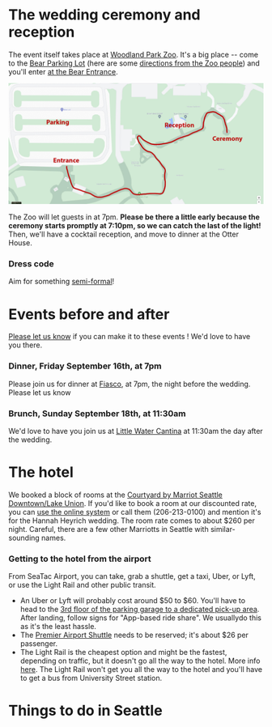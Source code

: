 # The wedding ceremony and reception

The event itself takes place at [Woodland Park Zoo](https://www.zoo.org/). It's a big place -- come to the [Bear Parking Lot](https://goo.gl/maps/kZCgSavnzkApNWCt9) (here are some [directions from the Zoo people](directions_to_parking.pdf)) and you'll enter [at the Bear Entrance](https://maps.app.goo.gl/8Tae6WihHTc5fsAB8).

<a href="zoo_guest_map.jpg"><img src="zoo_guest_map.jpg" width="600px"></a>

The Zoo will let guests in at 7pm. **Please be there a little early because the ceremony starts promptly at 7:10pm, so we can catch the last of the light!** Then, we'll have a cocktail reception, and move to dinner at the Otter House.

### Dress code

Aim for something [semi-formal](dress_code.png)!


# Events before and after

[Please let us know](https://forms.gle/Bfav9MPNKW43p8mJ8) if you can make it to these events ! We'd love to have you there.

### Dinner, Friday September 16th, at 7pm

Please join us for dinner at [Fiasco](https://maps.app.goo.gl/K4VzUQYjb3uMHy8z8), at 7pm, the night before the wedding. Please let us know

### Brunch, Sunday September 18th, at 11:30am

We'd love to have you join us at [Little Water Cantina](https://maps.app.goo.gl/yQrPfururYWCMgwh7) at 11:30am the day after the wedding.


# The hotel

We booked a block of rooms at the [Courtyard by Marriot Seattle Downtown/Lake Union](https://www.marriott.com/en-us/hotels/seacd-courtyard-seattle-downtown-lake-union/overview/). If you'd like to book a room at our discounted rate, you can [use the online system](link_not_here_yet) or call them (206-213-0100) and mention it's for the Hannah Heyrich wedding. The room rate comes to about $260 per night. Careful, there are a few other Marriotts in Seattle with similar-sounding names.

### Getting to the hotel from the airport

From SeaTac Airport, you can take, grab a shuttle, get a taxi, Uber, or Lyft, or use the Light Rail and other public transit.

- An Uber or Lyft will probably cost around $50 to $60. You'll have to head to the [3rd floor of the parking garage to a dedicated pick-up area](https://www.portseattle.org/sea-tac/ground-transportation/app-based-rideshare). After landing, follow signs for "App-based ride share". We usuallydo this as it's the least hassle.
- The [Premier Airport Shuttle](https://premierairportshuttle.com/reservations/?USERIDENTRY=CMLU20&LOGON=GO) needs to be reserved; it's about $26 per passenger.
- The Light Rail is the cheapest option and might be the fastest, depending on traffic, but it doesn't go all the way to the hotel. More info [here](https://www.portseattle.org/page/public-transit-link-light-rail). The Light Rail won't get you all the way to the hotel and you'll have to get a bus from University Street station.



# Things to do in Seattle


